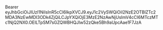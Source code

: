 Bearer eyJhbGciOiJIUzI1NiIsInR5cCI6IkpXVCJ9.eyJ1c2VySWQiOiI2NzE2OTBlZTc2MDA3NzEwMDI3ODk4ZjQiLCJpYXQiOjE3MzE2NzAwNjUsImV4cCI6MTczMTc1NjQ2NX0.OEILTpSM7sGZQWBHQJIw52zQke5Bh9aUpcAae1F7JzA